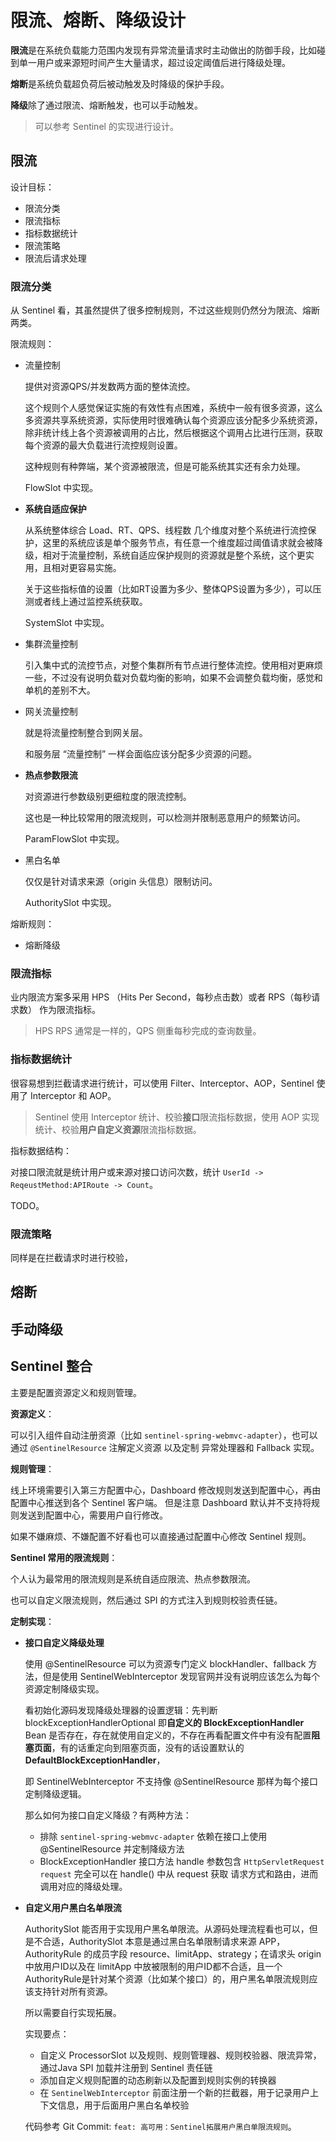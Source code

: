 # 限流、熔断、降级设计

**限流**是在系统负载能力范围内发现有异常流量请求时主动做出的防御手段，比如碰到单一用户或来源短时间产生大量请求，超过设定阈值后进行降级处理。

**熔断**是系统负载超负荷后被动触发及时降级的保护手段。

**降级**除了通过限流、熔断触发，也可以手动触发。

> 可以参考 Sentinel 的实现进行设计。

## 限流

设计目标：

+ 限流分类
+ 限流指标
+ 指标数据统计
+ 限流策略
+ 限流后请求处理

### 限流分类

从 Sentinel 看，其虽然提供了很多控制规则，不过这些规则仍然分为限流、熔断两类。

限流规则：

+ 流量控制

  提供对资源QPS/并发数两方面的整体流控。

  这个规则个人感觉保证实施的有效性有点困难，系统中一般有很多资源，这么多资源共享系统资源，实际使用时很难确认每个资源应该分配多少系统资源，除非统计线上各个资源被调用的占比，然后根据这个调用占比进行压测，获取每个资源的最大负载进行流控规则设置。

  这种规则有种弊端，某个资源被限流，但是可能系统其实还有余力处理。

  FlowSlot 中实现。

+ **系统自适应保护**

  从系统整体综合 Load、RT、QPS、线程数 几个维度对整个系统进行流控保护，这里的系统应该是单个服务节点，有任意一个维度超过阈值请求就会被降级，相对于流量控制，系统自适应保护规则的资源就是整个系统，这个更实用，且相对更容易实施。

  关于这些指标值的设置（比如RT设置为多少、整体QPS设置为多少），可以压测或者线上通过监控系统获取。

  SystemSlot 中实现。

+ 集群流量控制

  引入集中式的流控节点，对整个集群所有节点进行整体流控。使用相对更麻烦一些，不过没有说明负载对负载均衡的影响，如果不会调整负载均衡，感觉和单机的差别不大。

+ 网关流量控制

  就是将流量控制整合到网关层。

  和服务层 “流量控制” 一样会面临应该分配多少资源的问题。

+ **热点参数限流**

  对资源进行参数级别更细粒度的限流控制。

  这也是一种比较常用的限流规则，可以检测并限制恶意用户的频繁访问。

  ParamFlowSlot 中实现。

+ 黑白名单

  仅仅是针对请求来源（origin 头信息）限制访问。

  AuthoritySlot 中实现。

熔断规则：

+ 熔断降级

### 限流指标

业内限流方案多采用 HPS （Hits Per Second，每秒点击数）或者 RPS（每秒请求数） 作为限流指标。

> HPS RPS 通常是一样的，QPS 侧重每秒完成的查询数量。

### 指标数据统计

很容易想到拦截请求进行统计，可以使用 Filter、Interceptor、AOP，Sentinel 使用了 Interceptor 和 AOP。

> Sentinel 使用 Interceptor 统计、校验**接口**限流指标数据，使用 AOP 实现统计、校验**用户自定义资源**限流指标数据。

指标数据结构：

对接口限流就是统计用户或来源对接口访问次数，统计 `UserId -> ReqeustMethod:APIRoute -> Count`。

TODO。

### 限流策略

同样是在拦截请求时进行校验，

## 熔断

## 手动降级

## Sentinel 整合

主要是配置资源定义和规则管理。

**资源定义**：

可以引入组件自动注册资源（比如 `sentinel-spring-webmvc-adapter`），也可以通过 `@SentinelResource`  注解定义资源 以及定制 异常处理器和 Fallback 实现。

**规则管理**：

线上环境需要引入第三方配置中心，Dashboard 修改规则发送到配置中心，再由配置中心推送到各个 Sentinel 客户端。
但是注意 Dashboard 默认并不支持将规则发送到配置中心，需要用户自行修改。

如果不嫌麻烦、不嫌配置不好看也可以直接通过配置中心修改 Sentinel 规则。

**Sentinel 常用的限流规则**：

个人认为最常用的限流规则是系统自适应限流、热点参数限流。

也可以自定义限流规则，然后通过 SPI 的方式注入到规则校验责任链。

**定制实现**：

+ **接口自定义降级处理**

  使用 @SentinelResource 可以为资源专门定义 blockHandler、fallback 方法，但是使用 SentinelWebInterceptor 发现官网并没有说明应该怎么为每个资源定制降级实现。

  看初始化源码发现降级处理器的设置逻辑：先判断 blockExceptionHandlerOptional 即**自定义的 BlockExceptionHandler** Bean 是否存在，存在就使用自定义的，不存在再看配置文件中有没有配置**阻塞页面**，有的话重定向到阻塞页面，没有的话设置默认的 **DefaultBlockExceptionHandler**，

  即 SentinelWebInterceptor 不支持像 @SentinelResource 那样为每个接口定制降级逻辑。

  那么如何为接口自定义降级？有两种方法：

  + 排除 `sentinel-spring-webmvc-adapter` 依赖在接口上使用 @SentinelResource 并定制降级方法
  + BlockExceptionHandler 接口方法 handle 参数包含  `HttpServletRequest request` 完全可以在 handle() 中从 request 获取 请求方式和路由，进而调用对应的降级处理。

+ **自定义用户黑白名单限流**

  AuthoritySlot 能否用于实现用户黑名单限流。从源码处理流程看也可以，但是不合适，AuthoritySlot 本意是通过黑白名单限制请求来源 APP，AuthorityRule 的成员字段 resource、limitApp、strategy；在请求头 origin 中放用户ID以及在 limitApp 中放被限制的用户ID都不合适，且一个AuthorityRule是针对某个资源（比如某个接口）的，用户黑名单限流规则应该支持针对所有资源。

  所以需要自行实现拓展。

  实现要点：

  + 自定义 ProcessorSlot 以及规则、规则管理器、规则校验器、限流异常，通过Java SPI 加载并注册到 Sentinel 责任链
  + 添加自定义规则配置的动态刷新以及配置到规则实例的转换器
  + 在 `SentinelWebInterceptor` 前面注册一个新的拦截器，用于记录用户上下文信息，用于后面用户黑白名单校验

  代码参考 Git Commit: `feat: 高可用：Sentinel拓展用户黑白单限流规则`。

  

  
